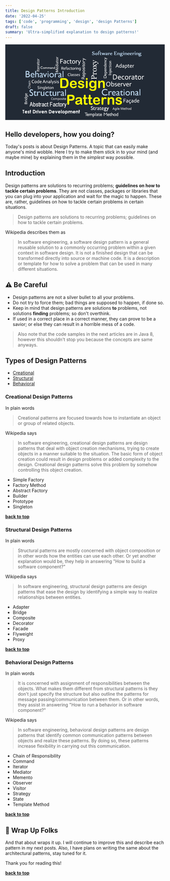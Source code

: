 ```yaml
---
title: Design Patterns Introduction
date: '2022-04-25'
tags: ['code', 'programming', 'design', 'design Patterns']
draft: false
summary: 'Ultra-simplified explanation to design patterns!'
---
```


<TOCInline toc={props.toc} asDisclosure toHeading={3} />

![design-patterns](/static/images/design-patterns.png)

## Hello developers, how you doing?

Today's posts is about Design Patterns. A topic that can easily make anyone's mind wobble. Here I try to make them stick in to your mind (and maybe mine) by explaining them in the <i>simplest</i> way possible.

## Introduction

Design patterns are solutions to recurring problems; **guidelines on how to tackle certain problems**. They are not classes, packages or libraries that you can plug into your application and wait for the magic to happen. These are, rather, guidelines on how to tackle certain problems in certain situations.

> Design patterns are solutions to recurring problems; guidelines on how to tackle certain problems.

Wikipedia describes them as

> In software engineering, a software design pattern is a general reusable solution to a commonly occurring problem within a given context in software design. It is not a finished design that can be transformed directly into source or machine code. It is a description or template for how to solve a problem that can be used in many different situations.

## ⚠️ Be Careful

- Design patterns are not a silver bullet to all your problems.
- Do not try to force them; bad things are supposed to happen, if done so. 
- Keep in mind that design patterns are solutions **to** problems, not solutions **finding** problems; so don't overthink.
- If used in a correct place in a correct manner, they can prove to be a savior; or else they can result in a horrible mess of a code.

> Also note that the code samples in the next articles are in Java 8, however this shouldn't stop you because the concepts are same anyways.

## Types of Design Patterns

* [Creational](#creational-design-patterns)
* [Structural](#structural-design-patterns)
* [Behavioral](#behavioral-design-patterns)

### Creational Design Patterns

In plain words
> Creational patterns are focused towards how to instantiate an object or group of related objects.

Wikipedia says
> In software engineering, creational design patterns are design patterns that deal with object creation mechanisms, trying to create objects in a manner suitable to the situation. The basic form of object creation could result in design problems or added complexity to the design. Creational design patterns solve this problem by somehow controlling this object creation.

 * Simple Factory
 * Factory Method
 * Abstract Factory
 * Builder
 * Prototype
 * Singleton

**[back to top](#introduction)**

### Structural Design Patterns

In plain words
> Structural patterns are mostly concerned with object composition or in other words how the entities can use each other. Or yet another explanation would be, they help in answering "How to build a software component?"

Wikipedia says
> In software engineering, structural design patterns are design patterns that ease the design by identifying a simple way to realize relationships between entities.

 * Adapter
 * Bridge
 * Composite
 * Decorator
 * Facade
 * Flyweight
 * Proxy

**[back to top](#introduction)**

### Behavioral Design Patterns

In plain words
> It is concerned with assignment of responsibilities between the objects. What makes them different from structural patterns is they don't just specify the structure but also outline the patterns for message passing/communication between them. Or in other words, they assist in answering "How to run a behavior in software component?"

Wikipedia says
> In software engineering, behavioral design patterns are design patterns that identify common communication patterns between objects and realize these patterns. By doing so, these patterns increase flexibility in carrying out this communication.

* Chain of Responsibility
* Command
* Iterator
* Mediator
* Memento
* Observer
* Visitor
* Strategy
* State
* Template Method

**[back to top](#introduction)**

## 🚦 Wrap Up Folks

And that about wraps it up. I will continue to improve this and describe each pattern in my next posts. Also, I have plans on writing the same about the architectural patterns, stay tuned for it.

Thank you for reading this!

**[back to top](#introduction)**